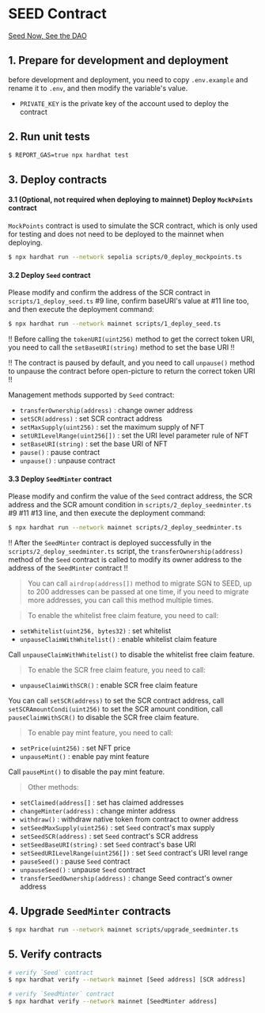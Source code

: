 # SEED Contract

[Seed Now, See the DAO](https://seed.seedao.xyz/)

## 1. Prepare for development and deployment

before development and deployment, you need to copy `.env.example` and rename it to `.env`, and then modify the variable's value.

- `PRIVATE_KEY` is the private key of the account used to deploy the contract

## 2. Run unit tests

```bash
$ REPORT_GAS=true npx hardhat test
```

## 3. Deploy contracts

#### 3.1 (Optional, not required when deploying to mainnet) Deploy `MockPoints` contract

`MockPoints` contract is used to simulate the SCR contract, which is only used for testing and does not need to be deployed to the mainnet when deploying.

```bash
$ npx hardhat run --network sepolia scripts/0_deploy_mockpoints.ts
```

#### 3.2 Deploy `Seed` contract

Please modify and confirm the address of the SCR contract in `scripts/1_deploy_seed.ts` #9 line, confirm baseURI's value at #11 line too, and then execute the deployment command:

```bash
$ npx hardhat run --network mainnet scripts/1_deploy_seed.ts
```

!! Before calling the `tokenURI(uint256)` method to get the correct token URI, you need to call the `setBaseURI(string)` method to set the base URI !!

!! The contract is paused by default, and you need to call `unpause()` method to unpause the contract before open-picture to return the correct token URI !!

Management methods supported by `Seed` contract:

- `transferOwnership(address)` : change owner address
- `setSCR(address)` : set SCR contract address
- `setMaxSupply(uint256)` : set the maximum supply of NFT
- `setURILevelRange(uint256[])` : set the URI level parameter rule of NFT
- `setBaseURI(string)` : set the base URI of NFT
- `pause()` : pause contract
- `unpause()` : unpause contract

#### 3.3 Deploy `SeedMinter` contract

Please modify and confirm the value of the `Seed` contract address, the SCR address and the SCR amount condition in `scripts/2_deploy_seedminter.ts` #9 #11 #13 line, and then execute the deployment command:

```bash
$ npx hardhat run --network mainnet scripts/2_deploy_seedminter.ts
```

!! After the `SeedMinter` contract is deployed successfully in the `scripts/2_deploy_seedminter.ts` script, the `transferOwnership(address)` method of the `Seed` contract is called to modify its owner address to the address of the `SeedMinter` contract !!

> You can call `airdrop(address[])` method to migrate SGN to SEED, up to 200 addresses can be passed at one time, if you need to migrate more addresses, you can call this method multiple times.

> To enable the whitelist free claim feature, you need to call:

- `setWhitelist(uint256, bytes32)` : set whitelist
- `unpauseClaimWithWhitelist()` : enable whitelist claim feature

Call `unpauseClaimWithWhitelist()` to disable the whitelist free claim feature.

> To enable the SCR free claim feature, you need to call:

- `unpauseClaimWithSCR()` : enable SCR free claim feature

You can call `setSCR(address)` to set the SCR contract address, call `setSCRAmountCondi(uint256)` to set the SCR amount condition, call `pauseClaimWithSCR()` to disable the SCR free claim feature.

> To enable pay mint feature, you need to call:

- `setPrice(uint256)` : set NFT price
- `unpauseMint()` : enable pay mint feature

Call `pauseMint()` to disable the pay mint feature.

> Other methods:

- `setClaimed(address[]` : set has claimed addresses
- `changeMinter(address)` : change minter address
- `withdraw()` : withdraw native token from contract to owner address
- `setSeedMaxSupply(uint256)` : set `Seed` contract's max supply
- `setSeedSCR(address)` : set `Seed` contract's SCR address
- `setSeedBaseURI(string)` : set `Seed` contract's base URI
- `setSeedURILevelRange(uint256[])` : set `Seed` contract's URI level range
- `pauseSeed()` : pause `Seed` contract
- `unpauseSeed()` : unpause `Seed` contract
- `transferSeedOwnership(address)` : change Seed contract's owner address

## 4. Upgrade `SeedMinter` contracts

```bash
$ npx hardhat run --network mainnet scripts/upgrade_seedminter.ts
```

## 5. Verify contracts

```bash
# verify `Seed` contract
$ npx hardhat verify --network mainnet [Seed address] [SCR address]

# verify `SeedMinter` contract
$ npx hardhat verify --network mainnet [SeedMinter address]
```
